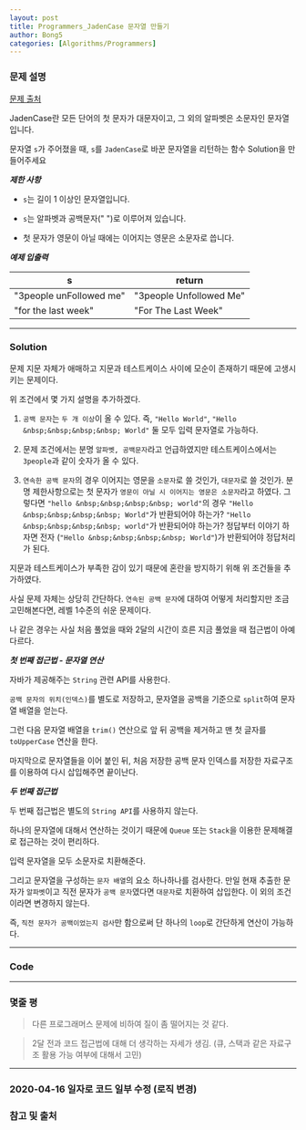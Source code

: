 ```yaml
---
layout: post
title: Programmers_JadenCase 문자열 만들기
author: Bong5
categories: [Algorithms/Programmers]
---
```


### 문제 설명

[문제 출처](https://programmers.co.kr/learn/courses/30/lessons/12951)

JadenCase란 모든 단어의 첫 문자가 대문자이고, 그 외의 알파벳은 소문자인 문자열입니다.

문자열 `s`가 주어졌을 때, `s`를 `JadenCase`로 바꾼 문자열을 리턴하는 함수 Solution을 만들어주세요


**_제한 사항_**

- `s`는 길이 1 이상인 문자열입니다.

- `s`는 알파벳과 공백문자(" ")로 이루어져 있습니다.

- 첫 문자가 영문이 아닐 때에는 이어지는 영문은 소문자로 씁니다.


**_예제 입출력_**

| s |	return |
|---|---|
|"3people unFollowed me"| "3people Unfollowed Me" |
|"for the last week"| "For The Last Week" |


---

### Solution

문제 지문 자체가 애매하고 지문과 테스트케이스 사이에 모순이 존재하기 때문에 고생시키는 문제이다.

위 조건에서 몇 가지 설명을 추가하겠다.

1. `공백 문자`는 `두 개 이상`이 올 수 있다. 즉, `"Hello World"`, `"Hello &nbsp;&nbsp;&nbsp;&nbsp; World"` 둘 모두 입력 문자열로 가능하다.

2. 문제 조건에서는 분명 `알파벳, 공백문자`라고 언급하였지만 테스트케이스에서는 `3people`과 같이 숫자가 올 수 있다.

3. `연속한 공백 문자`의 경우 이어지는 영문을 `소문자`로 쓸 것인가, `대문자`로 쓸 것인가. 분명 제한사항으로는 첫 문자가 `영문이 아닐 시 이어지는 영문은 소문자`라고 하였다. 그렇다면 `"hello &nbsp;&nbsp;&nbsp;&nbsp; world"`의 경우 `"Hello &nbsp;&nbsp;&nbsp;&nbsp; World"`가 반환되어야 하는가? `"Hello &nbsp;&nbsp;&nbsp;&nbsp; world"`가 반환되어야 하는가? 정답부터 이야기 하자면 전자 (`"Hello &nbsp;&nbsp;&nbsp;&nbsp; World"`)가 반환되어야 정답처리가 된다.

지문과 테스트케이스가 부족한 감이 있기 때문에 혼란을 방지하기 위해 위 조건들을 추가하였다.

사실 문제 자체는 상당히 간단하다. `연속된 공백 문자`에 대하여 어떻게 처리할지만 조금 고민해본다면, 레벨 1수준의 쉬운 문제이다.

나 같은 경우는 사실 처음 풀었을 때와 2달의 시간이 흐른 지금 풀었을 때 접근법이 아예 다르다.

**_첫 번째 접근법 - 문자열 연산_**

자바가 제공해주는 `String` 관련 API를 사용한다.

`공백 문자의 위치(인덱스)`를 별도로 저장하고, 문자열을 공백을 기준으로 `split`하여 문자열 배열을 얻는다.

그런 다음 문자열 배열을 `trim()` 연산으로 앞 뒤 공백을 제거하고 맨 첫 글자를 `toUpperCase` 연산을 한다.

마지막으로 문자열들을 이어 붙인 뒤, 처음 저장한 공백 문자 인덱스를 저장한 자료구조를 이용하여 다시 삽입해주면 끝이난다.

**_두 번째 접근법_**

두 번째 접근법은 별도의 `String API`를 사용하지 않는다.

하나의 문자열에 대해서 연산하는 것이기 때문에 `Queue` 또는 `Stack`을 이용한 문제해결로 접근하는 것이 편리하다.

입력 문자열을 모두 소문자로 치환해준다.

그리고 문자열을 구성하는 `문자 배열`의 요소 하나하나를 검사한다. 만일 현재 추출한 문자가 `알파벳`이고 직전 문자가 `공백 문자`였다면 `대문자`로 치환하여 삽입한다. 이 외의 조건이라면 변경하지 않는다.

즉, `직전 문자가 공백이었는지 검사`만 함으로써 단 하나의 `loop`로 간단하게 연산이 가능하다.

---

### Code
<script src="https://gist.github.com/BongHoLee/c54caa4947f317554df0e6ff89d351a5.js"></script>

---

### 몇줄 평

> 다른 프로그래머스 문제에 비하여 질이 좀 떨어지는 것 같다.

> 2달 전과 코드 접근법에 대해 더 생각하는 자세가 생김. (큐, 스택과 같은 자료구조 활용 가능 여부에 대해서 고민)


---

### 2020-04-16 일자로 코드 일부 수정 (로직 변경)



### 참고 및 출처
